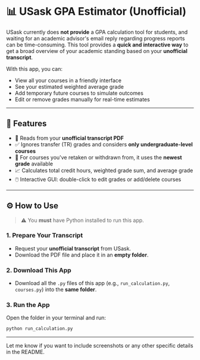 # 📊 USask GPA Estimator (Unofficial)

USask currently does **not provide** a GPA calculation tool for students, and waiting for an academic advisor's email reply regarding progress reports can be time-consuming. This tool provides a **quick and interactive way** to get a broad overview of your academic standing based on your **unofficial transcript**.

With this app, you can:
- View all your courses in a friendly interface
- See your estimated weighted average grade
- Add temporary future courses to simulate outcomes
- Edit or remove grades manually for real-time estimates

---

## 🔧 Features

- 📄 Reads from your **unofficial transcript PDF**
- ✅ Ignores transfer (TR) grades and considers **only undergraduate-level courses**
- 🔁 For courses you've retaken or withdrawn from, it uses the **newest grade** available
- 📈 Calculates total credit hours, weighted grade sum, and average grade
- 🖱️ Interactive GUI: double-click to edit grades or add/delete courses

---

## ⚙️ How to Use

> ⚠️ You **must** have Python installed to run this app.

### 1. Prepare Your Transcript
- Request your **unofficial transcript** from USask.
- Download the PDF file and place it in an **empty folder**.

### 2. Download This App
- Download all the `.py` files of this app (e.g., `run_calculation.py`, `courses.py`) into the **same folder**.

### 3. Run the App
Open the folder in your terminal and run:

```bash
python run_calculation.py
```




---

Let me know if you want to include screenshots or any other specific details in the README. 
```